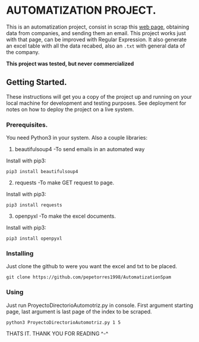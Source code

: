 # AUTOMATIZATION PROJECT.

This is an automatization project, consist in scrap this [web page](http://www.directorioautomotriz.com.mx/index/), obtaining data from companies, and sending them an email. This project works just with that page, can be improved with Regular Expression. It also generate an excel table with all the data recabed, also an `.txt` with general data of the company.

**This project was tested, but never commercialized**

## Getting Started.

These instructions will get you a copy of the project up and running on your local machine for development and testing purposes. See deployment for notes on how to deploy the project on a live system.

### Prerequisites.

You need Python3 in your system.
Also a couple libraries:

1. beautifulsoup4
	-To send emails in an automated way

Install with pip3:
```
pip3 install beautifulsoup4
```

2. requests
	-To make GET request to page.

Install with pip3:
```
pip3 install requests
```

3. openpyxl
	-To make the excel documents.

Install with pip3:
```
pip3 install openpyxl
```

### Installing

Just clone the github to were you want the excel and txt to be placed.

```
git clone https://github.com/pepetorres1998/AutomatizationSpam
```
### Using

Just run ProyectoDirectorioAutomotriz.py in console.
First argument starting page, last argument is last page of the index to be scraped.

```
python3 ProyectoDirectorioAutomotriz.py 1 5
```
THATS IT. THANK YOU FOR READING ^-^

